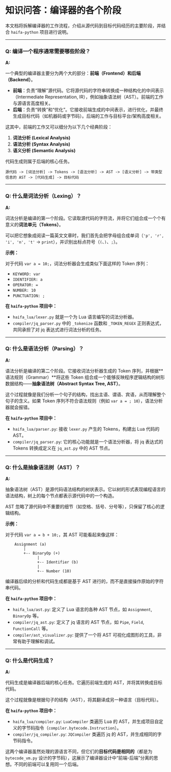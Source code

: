 # 知识问答：编译器的各个阶段

本文档将拆解编译器的工作流程，介绍从源代码到目标代码经历的主要阶段，并结合 `haifa-python` 项目进行说明。

---

### Q: 编译一个程序通常需要哪些阶段？

**A:**

一个典型的编译器主要分为两个大的部分：**前端（Frontend）**和**后端（Backend）**。

*   **前端**：负责“理解”源代码。它将源代码的字符串转换成一种结构化的中间表示（Intermediate Representation, IR），例如抽象语法树（AST）。前端的工作与源语言高度相关。
*   **后端**：负责“转换”和“优化”。它接收前端生成的中间表示，进行优化，并最终生成目标代码（如机器码或字节码）。后端的工作与目标平台/架构高度相关。

这其中，前端的工作又可以细分为以下几个经典阶段：

1.  **词法分析 (Lexical Analysis)**
2.  **语法分析 (Syntax Analysis)**
3.  **语义分析 (Semantic Analysis)**

代码生成则属于后端的核心任务。

```
源代码 -> [词法分析] -> Tokens -> [语法分析] -> AST -> [语义分析] -> 带类型信息的 AST -> [代码生成] -> 目标代码
```

---

### Q: 什么是词法分析（Lexing）？

**A:**

词法分析是编译的第一个阶段。它读取源代码的字符流，并将它们组合成一个个有意义的**词法单元（Tokens）**。

可以把它想象成阅读一篇英文文章时，我们首先会把字母组合成单词（`'p', 'r', 'i', 'n', 't'` -> `print`），并识别出标点符号（`(`、`)`、`;`）。

**示例：**

对于代码 `var a = 10;`，词法分析器会生成类似下面这样的 Token 序列：

*   `KEYWORD: var`
*   `IDENTIFIER: a`
*   `OPERATOR: =`
*   `NUMBER: 10`
*   `PUNCTUATION: ;`

**在 `haifa-python` 项目中：**

*   `haifa_lua/lexer.py` 就是一个为 Lua 语言编写的词法分析器。
*   `compiler/jq_parser.py` 中的 `_tokenize` 函数和 `_TOKEN_REGEX` 正则表达式，共同承担了对 jq 表达式进行词法分析的任务。

---

### Q: 什么是语法分析（Parsing）？

**A:**

语法分析是编译的第二个阶段。它接收词法分析器生成的 Token 序列，并根据**语法规则（Grammar）**将这些 Token 组合成一个能够反映程序逻辑结构的树形数据结构——**抽象语法树（Abstract Syntax Tree, AST）**。

这个过程就像是我们分析一个句子的结构，找出主语、谓语、宾语，从而理解整个句子的含义。如果 Token 序列不符合语法规则（例如 `var a = ; 10`），语法分析器就会报错。

**在 `haifa-python` 项目中：**

*   `haifa_lua/parser.py`: 接收 `lexer.py` 产生的 Tokens，构建出 Lua 代码的 AST。
*   `compiler/jq_parser.py`: 它的核心功能就是一个语法分析器，将 jq 表达式的 Tokens 转换成定义在 `jq_ast.py` 中的 AST 节点。

---

### Q: 什么是抽象语法树（AST）？

**A:**

抽象语法树（AST）是源代码语法结构的树状表示。它以树的形式表现编程语言的语法结构，树上的每个节点都表示源代码中的一个构造。

AST 忽略了源代码中不重要的细节（如空格、括号、分号等），只保留了核心的逻辑结构。

**示例：**

对于代码 `var a = b + 10;`，其 AST 可能看起来像这样：

```
    Assignment (a)
        |
        +-- BinaryOp (+)
              |
              +-- Identifier (b)
              |
              +-- Number (10)
```

编译器后续的分析和代码生成都是基于 AST 进行的，而不是直接操作原始的字符串代码。

**在 `haifa-python` 项目中：**

*   `haifa_lua/ast.py`: 定义了 Lua 语言的各种 AST 节点，如 `Assignment`, `BinaryOp` 等。
*   `compiler/jq_ast.py`: 定义了 jq 语言的 AST 节点，如 `Pipe`, `Field`, `FunctionCall` 等。
*   `compiler/ast_visualizer.py`: 提供了一个将 AST 可视化成图形的工具，非常有助于理解和调试。

---

### Q: 什么是代码生成？

**A:**

代码生成是编译器后端的核心任务。它遍历前端生成的 AST，并将其转换成目标代码。

这个过程就像是根据句子的结构（AST），将其翻译成另一种语言（目标代码）。

**在 `haifa-python` 项目中：**

*   `haifa_lua/compiler.py`: `LuaCompiler` 类遍历 Lua 的 AST，并生成项目自定义的字节码指令（`compiler.bytecode.Instruction`）。
*   `compiler/jq_compiler.py`: `JQCompiler` 类遍历 jq 的 AST，并生成相同的字节码指令。

这两个编译器虽然处理的源语言不同，但它们的**目标代码是相同的**（都是为 `bytecode_vm.py` 设计的字节码），这展示了编译器设计中“前端-后端”分离的思想。不同的前端可以复用同一个后端。
